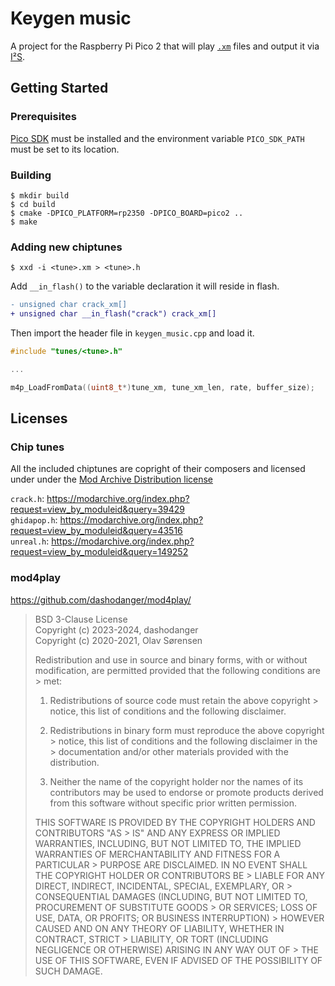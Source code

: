 # Keygen music

A project for the Raspberry Pi Pico 2 that will play [`.xm`](https://en.wikipedia.org/wiki/XM_(file_format)) files and output it via [I²S](https://en.wikipedia.org/wiki/I%C2%B2S).

## Getting Started

### Prerequisites

[Pico SDK](https://github.com/raspberrypi/pico-sdk) must be installed and the environment variable `PICO_SDK_PATH` must be set to its location.

### Building

```
$ mkdir build
$ cd build
$ cmake -DPICO_PLATFORM=rp2350 -DPICO_BOARD=pico2 ..
$ make
```

### Adding new chiptunes

```
$ xxd -i <tune>.xm > <tune>.h
```

Add `__in_flash()` to the variable declaration it will reside in flash.

```diff
- unsigned char crack_xm[]
+ unsigned char __in_flash("crack") crack_xm[]
```

Then import the header file in `keygen_music.cpp` and load it.
```cpp
#include "tunes/<tune>.h"

...

m4p_LoadFromData((uint8_t*)tune_xm, tune_xm_len, rate, buffer_size);
```

## Licenses

### Chip tunes

All the included chiptunes are copright of their composers and licensed under under the [Mod Archive Distribution license](https://modarchive.org/index.php?terms-upload)

`crack.h`: https://modarchive.org/index.php?request=view_by_moduleid&query=39429   
`ghidapop.h`: https://modarchive.org/index.php?request=view_by_moduleid&query=43516   
`unreal.h`: https://modarchive.org/index.php?request=view_by_moduleid&query=149252

### mod4play

https://github.com/dashodanger/mod4play/

> BSD 3-Clause License   
> Copyright (c) 2023-2024, dashodanger   
> Copyright (c) 2020-2021, Olav Sørensen   
> 
> Redistribution and use in source and binary forms, with or without
> modification, are permitted provided that the following conditions are > met:
> 
> 1. Redistributions of source code must retain the above copyright > notice, this
>    list of conditions and the following disclaimer.
> 
> 2. Redistributions in binary form must reproduce the above copyright > notice,
>    this list of conditions and the following disclaimer in the > documentation
>    and/or other materials provided with the distribution.
> 
> 3. Neither the name of the copyright holder nor the names of its
>    contributors may be used to endorse or promote products derived from
>    this software without specific prior written permission.
> 
> THIS SOFTWARE IS PROVIDED BY THE COPYRIGHT HOLDERS AND CONTRIBUTORS "AS > IS"
> AND ANY EXPRESS OR IMPLIED WARRANTIES, INCLUDING, BUT NOT LIMITED TO, THE
> IMPLIED WARRANTIES OF MERCHANTABILITY AND FITNESS FOR A PARTICULAR > PURPOSE ARE
> DISCLAIMED. IN NO EVENT SHALL THE COPYRIGHT HOLDER OR CONTRIBUTORS BE > LIABLE
> FOR ANY DIRECT, INDIRECT, INCIDENTAL, SPECIAL, EXEMPLARY, OR > CONSEQUENTIAL
> DAMAGES (INCLUDING, BUT NOT LIMITED TO, PROCUREMENT OF SUBSTITUTE GOODS > OR
> SERVICES; LOSS OF USE, DATA, OR PROFITS; OR BUSINESS INTERRUPTION) > HOWEVER
> CAUSED AND ON ANY THEORY OF LIABILITY, WHETHER IN CONTRACT, STRICT > LIABILITY,
> OR TORT (INCLUDING NEGLIGENCE OR OTHERWISE) ARISING IN ANY WAY OUT OF > THE USE
> OF THIS SOFTWARE, EVEN IF ADVISED OF THE POSSIBILITY OF SUCH DAMAGE.
